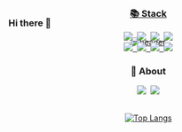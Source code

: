### Hi there 👋

<!--
**jeong-juyoung/jeong-juyoung** is a ✨ _special_ ✨ repository because its `README.md` (this file) appears on your GitHub profile.

Here are some ideas to get you started:


- 🔭 I’m currently working on ...
- 🌱 I’m currently learning ...
- 👯 I’m looking to collaborate on ...
- 🤔 I’m looking for help with ...
- 💬 Ask me about ...
- 📫 How to reach me: ...
- 😄 Pronouns: ...
- ⚡ Fun fact: ...
-->
<div align="center">
  <a href="#">
    
  ![header](https://capsule-render.vercel.app/api?type=waving&color=b3e0ff&height=150&section=header&text=　　　　　　　　　　　　　　　　%20🐚&fontSize=35&)<br> 
  <h3 align="center" style="margin-top: -85px;">📚 Stack</h3>
    <p>
      <img src="https://img.shields.io/badge/C-A8B9CC?style=flat-square&logo=C&logoColor=white"/>&nbsp;
      <img src="https://img.shields.io/badge/Java-007396?style=flat-square&logo=Java&logoColor=white"/>&nbsp;
      <img src="https://img.shields.io/badge/Spring-6DB33F?style=flat-square&logo=Spring&logoColor=white"/>&nbsp;
      <img src="https://img.shields.io/badge/Oracle-F80000?style=flat-square&logo=Oracle&logoColor=white"/>
      <br> 
      <img src="https://img.shields.io/badge/HTML5-E34F26?style=flat-square&logo=HTML5&logoColor=white"/>&nbsp;
      <img src="https://img.shields.io/badge/CSS3-1572B6?style=flat-square&logo=CSS3&logoColor=white"/>&nbsp;
      <img src="https://img.shields.io/badge/JavaScript-F7DF1E?style=flat-square&logo=JavaScript&logoColor=black"/>&nbsp;
      <img src="https://img.shields.io/badge/jQuery-0769AD?style=flat-square&logo=jQuery&logoColor=white"/>
    </p>
  </a>
  
  <h3 align="center">📌 About</h3>
  <p>
    <a href="mailto:64796zip@gmail.com"><img src="https://img.shields.io/badge/Gmail-EA4335?style=flat-square&logo=Gmail&logoColor=white"/></a>&nbsp;
    <a href="#"><img src="https://img.shields.io/badge/Notion-000000?style=flat-square&logo=Notion&logoColor=white"/></a>
    <br><br>
  </p>
  
  <a href="#">![Top Langs](https://github-readme-stats.vercel.app/api/top-langs/?username=sora-zip&layout=compact)</a>
</div>


